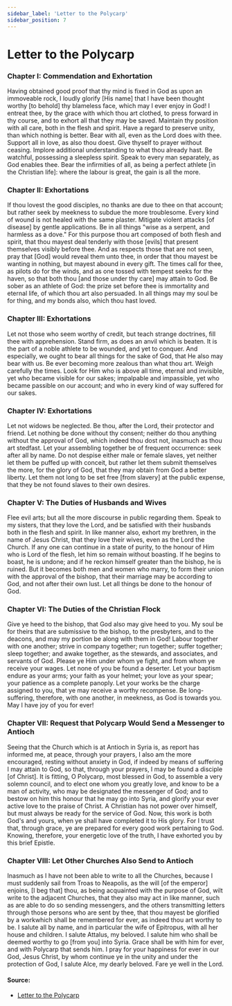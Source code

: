 ```yaml
---
sidebar_label: 'Letter to the Polycarp'
sidebar_position: 7
---
```


# Letter to the Polycarp

### Chapter I: Commendation and Exhortation

Having obtained good proof that thy mind is fixed in God as upon an immoveable rock, I loudly glorify [His name] that I have been thought worthy [to behold] thy blameless face, which may I ever enjoy in God! I entreat thee, by the grace with which thou art clothed, to press forward in thy course, and to exhort all that they may be saved. Maintain thy position with all care, both in the flesh and spirit. Have a regard to preserve unity, than which nothing is better. Bear with all, even as the Lord does with thee. Support all in love, as also thou doest. Give thyself to prayer without ceasing. Implore additional understanding to what thou already hast. Be watchful, possessing a sleepless spirit. Speak to every man separately, as God enables thee. Bear the infirmities of all, as being a perfect athlete [in the Christian life]: where the labour is great, the gain is all the more.

### Chapter II: Exhortations

If thou lovest the good disciples, no thanks are due to thee on that account; but rather seek by meekness to subdue the more troublesome. Every kind of wound is not healed with the same plaster. Mitigate violent attacks [of disease] by gentle applications. Be in all things "wise as a serpent, and harmless as a dove." For this purpose thou art composed of both flesh and spirit, that thou mayest deal tenderly with those [evils] that present themselves visibly before thee. And as respects those that are not seen, pray that [God] would reveal them unto thee, in order that thou mayest be wanting in nothing, but mayest abound in every gift. The times call for thee, as pilots do for the winds, and as one tossed with tempest seeks for the haven, so that both thou [and those under thy care] may attain to God. Be sober as an athlete of God: the prize set before thee is immortality and eternal life, of which thou art also persuaded. In all things may my soul be for thing, and my bonds also, which thou hast loved.

### Chapter III: Exhortations

Let not those who seem worthy of credit, but teach strange doctrines, fill thee with apprehension. Stand firm, as does an anvil which is beaten. It is the part of a noble athlete to be wounded, and yet to conquer. And especially, we ought to bear all things for the sake of God, that He also may bear with us. Be ever becoming more zealous than what thou art. Weigh carefully the times. Look for Him who is above all time, eternal and invisible, yet who became visible for our sakes; impalpable and impassible, yet who became passible on our account; and who in every kind of way suffered for our sakes.

### Chapter IV: Exhortations

Let not widows be neglected. Be thou, after the Lord, their protector and friend. Let nothing be done without thy consent; neither do thou anything without the approval of God, which indeed thou dost not, inasmuch as thou art stedfast. Let your assembling together be of frequent occurrence: seek after all by name. Do not despise either male or female slaves, yet neither let them be puffed up with conceit, but rather let them submit themselves the more, for the glory of God, that they may obtain from God a better liberty. Let them not long to be set free [from slavery] at the public expense, that they be not found slaves to their own desires.

### Chapter V: The Duties of Husbands and Wives

Flee evil arts; but all the more discourse in public regarding them. Speak to my sisters, that they love the Lord, and be satisfied with their husbands both in the flesh and spirit. In like manner also, exhort my brethren, in the name of Jesus Christ, that they love their wives, even as the Lord the Church. If any one can continue in a state of purity, to the honour of Him who is Lord of the flesh, let him so remain without boasting. If he begins to boast, he is undone; and if he reckon himself greater than the bishop, he is ruined. But it becomes both men and women who marry, to form their union with the approval of the bishop, that their marriage may be according to God, and not after their own lust. Let all things be done to the honour of God.

### Chapter VI: The Duties of the Christian Flock

Give ye heed to the bishop, that God also may give heed to you. My soul be for theirs that are submissive to the bishop, to the presbyters, and to the deacons, and may my portion be along with them in God! Labour together with one another; strive in company together; run together; suffer together; sleep together; and awake together, as the stewards, and associates, and servants of God. Please ye Him under whom ye fight, and from whom ye receive your wages. Let none of you be found a deserter. Let your baptism endure as your arms; your faith as your helmet; your love as your spear; your patience as a complete panoply. Let your works be the charge assigned to you, that ye may receive a worthy recompense. Be long-suffering, therefore, with one another, in meekness, as God is towards you. May I have joy of you for ever!

### Chapter VII: Request that Polycarp Would Send a Messenger to Antioch

Seeing that the Church which is at Antioch in Syria is, as report has informed me, at peace, through your prayers, I also am the more encouraged, resting without anxiety in God, if indeed by means of suffering I may attain to God, so that, through your prayers, I may be found a disciple [of Christ]. It is fitting, O Polycarp, most blessed in God, to assemble a very solemn council, and to elect one whom you greatly love, and know to be a man of activity, who may be designated the messenger of God; and to bestow on him this honour that he may go into Syria, and glorify your ever active love to the praise of Christ. A Christian has not power over himself, but must always be ready for the service of God. Now, this work is both God's and yours, when ye shall have completed it to His glory. For I trust that, through grace, ye are prepared for every good work pertaining to God. Knowing, therefore, your energetic love of the truth, I have exhorted you by this brief Epistle.

### Chapter VIII: Let Other Churches Also Send to Antioch

Inasmuch as I have not been able to write to all the Churches, because I must suddenly sail from Troas to Neapolis, as the will [of the emperor] enjoins, [I beg that] thou, as being acquainted with the purpose of God, wilt write to the adjacent Churches, that they also may act in like manner, such as are able to do so sending messengers, and the others transmitting letters through those persons who are sent by thee, that thou mayest be glorified by a workwhich shall be remembered for ever, as indeed thou art worthy to be. I salute all by name, and in particular the wife of Epitropus, with all her house and children. I salute Attalus, my beloved. I salute him who shall be deemed worthy to go [from you] into Syria. Grace shall be with him for ever, and with Polycarp that sends him. I pray for your happiness for ever in our God, Jesus Christ, by whom continue ye in the unity and under the protection of God, I salute Alce, my dearly beloved. Fare ye well in the Lord.

#### Source:

- [Letter to the Polycarp](http://persweb.wabash.edu/facstaff/royaltyr/AncientCities/web/bradleyj/Project%201/The%20Epistle%20of%20Ignatius%20to%20Polycarp.htm)
